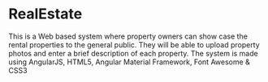 # RealEstate
This is a Web based system where property owners can show case the rental properties to the general public. They will be able to upload property photos and enter a brief description of each property. The system is made using AngularJS, HTML5, Angular Material Framework, Font Awesome & CSS3
